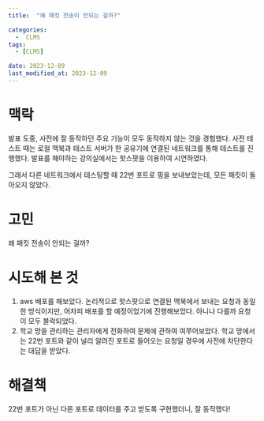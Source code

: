 ```yaml
---
title:  "왜 패킷 전송이 안되는 걸까?" 

categories:
  -  CLMS
tags:
  - [CLMS]

date: 2023-12-09
last_modified_at: 2023-12-09
---
```

# 맥락
발표 도중, 사전에 잘 동작하던 주요 기능이 모두 동작하지 않는 것을 경험했다. 
사전 테스트 때는 로컬 맥북과 테스트 서버가 한 공유기에 연결된 네트워크를 통해 테스트를 진행했다. 
발표를 해야하는 강의실에서는 핫스팟을 이용하여 시연하였다. 

그래서 다른 네트워크에서 테스팅할 때 22번 포트로 핑을 보내보았는데, 모든 패킷이 돌아오지 않았다. 

# 고민
왜 패킷 전송이 안되는 걸까? 

# 시도해 본 것
1. aws 배포를 해보았다. 
논리적으로 핫스팟으로 연결된 맥북에서 보내는 요청과 동일한 방식이지만, 어차피 배포를 할 예정이었기에 진행해보았다. 
아니나 다를까 요청이 모두 블락되었다. 
2. 학교 망을 관리하는 관리자에게 전화하여 문제에 관하여 여쭈어보았다.
학교 망에서는 22번 포트와 같이 널리 알려진 포트로 들어오는 요청일 경우에 사전에 차단한다는 대답을 받았다. 

# 해결책 
22번 포트가 아닌 다른 포트로 데이터를 주고 받도록 구현했더니, 잘 동작했다!